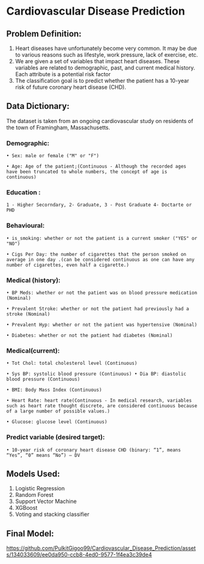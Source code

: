 # Cardiovascular Disease Prediction

## Problem Definition:

1. Heart diseases have unfortunately become very common. It may be due to various reasons such as lifestyle, work pressure, lack of exercise, etc.
2. We are given a set of variables that impact heart diseases. These variables are related to demographic, past, and current medical history. Each attribute is a potential risk factor
3. The classification goal is to predict whether the patient has a 10-year risk of future coronary heart disease (CHD). 

## Data Dictionary:

 The dataset is taken from an ongoing cardiovascular study on residents of the town of Framingham, Massachusetts.

### Demographic:

    • Sex: male or female ("M" or "F")

    • Age: Age of the patient;(Continuous - Although the recorded ages have been truncated to whole numbers, the concept of age is continuous)

### Education :

    1 - Higher Secorndary, 2- Graduate, 3 - Post Graduate 4- Doctarte or PHD

### Behavioural:

    • is_smoking: whether or not the patient is a current smoker ("YES" or "NO") 

    • Cigs Per Day: the number of cigarettes that the person smoked on average in one day .(can be considered continuous as one can have any number of cigarettes, even half a cigarette.)

### Medical (history):

    • BP Meds: whether or not the patient was on blood pressure medication (Nominal)

    • Prevalent Stroke: whether or not the patient had previously had a stroke (Nominal)

    • Prevalent Hyp: whether or not the patient was hypertensive (Nominal)

    • Diabetes: whether or not the patient had diabetes (Nominal)

### Medical(current):

    • Tot Chol: total cholesterol level (Continuous)

    • Sys BP: systolic blood pressure (Continuous) • Dia BP: diastolic blood pressure (Continuous)

    • BMI: Body Mass Index (Continuous)

    • Heart Rate: heart rate(Continuous - In medical research, variables such as heart rate thought discrete, are considered continuous because of a large number of possible values.)

    • Glucose: glucose level (Continuous)

### Predict variable (desired target):

    • 10-year risk of coronary heart disease CHD (binary: “1”, means “Yes”, “0” means “No”) – DV

## Models Used:

 1. Logistic Regression 
 2. Random Forest 
 3. Support Vector Machine 
 4. XGBoost
 5. Voting and stacking classifier

## Final Model:

https://github.com/PulkitGigoo99/Cardiovascular_Disease_Prediction/assets/134033609/ee0da950-ccb8-4ed0-9577-1f4ea3c39de4


